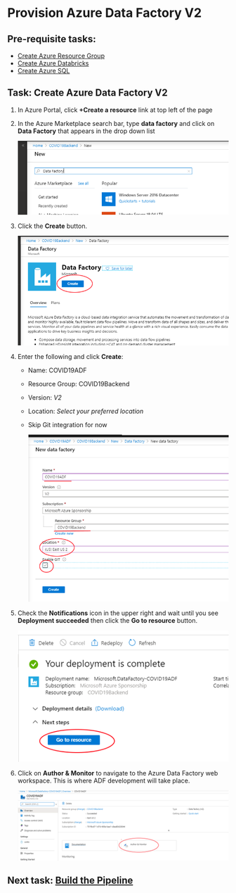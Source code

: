 # Provision Azure Data Factory V2

## Pre-requisite tasks:

- [Create Azure Resource Group](../azure-resource-group/create-resource-group.md)
- [Create Azure Databricks](../azure-databricks/create-azure-databricks.md)
- [Create Azure SQL](../azure-sql/create-azure-sql.md)

## Task: Create Azure Data Factory V2

1. In Azure Portal, click **+Create a resource** link at top left of the page

1. In the Azure Marketplace search bar, type **data factory** and click on **Data Factory** that appears in the drop down list

    ![New](media/1.png)

1. Click the **Create** button.
    
    ![New data factory](media/2.png)

1. Enter the following and click **Create**:
    * Name: COVID19ADF
    * Resource Group: COVID19Backend
    * Version: *V2*
    * Location: *Select your preferred location*
    * Skip Git integration for now

        ![New data factory](media/3.png)

1. Check the **Notifications** icon in the upper right and wait until you see **Deployment succeeded** then click the **Go to resource** button.

    ![Notifications](media/4.png)

1. Click on **Author & Monitor** to navigate to the Azure Data Factory web workspace. This is where ADF development will take place.

    ![Notifications](media/5.png)


## Next task: [Build the Pipeline](create-adf-pipeline.md)

